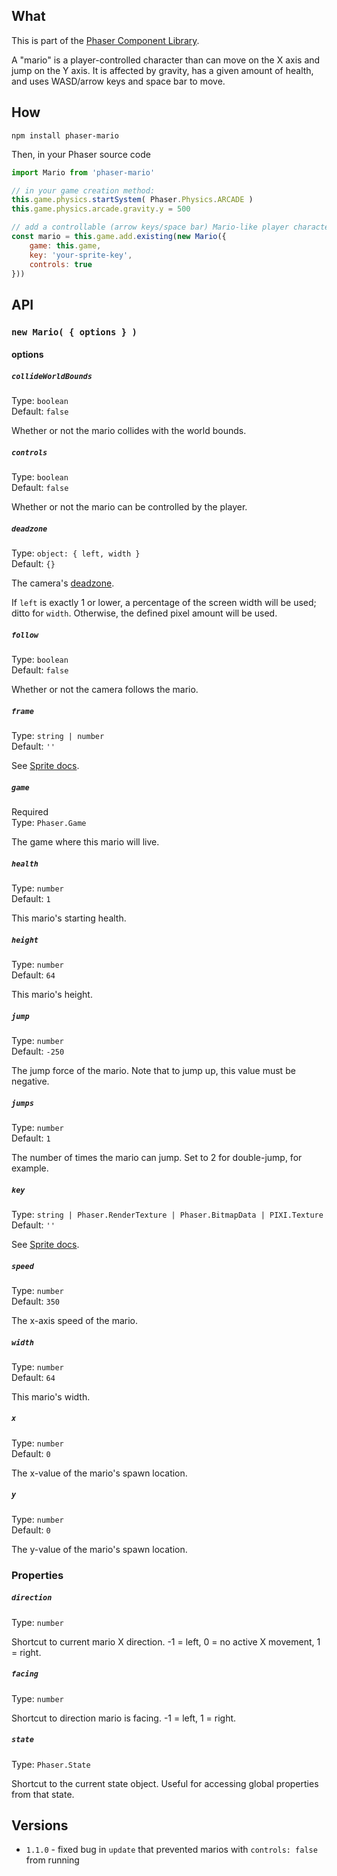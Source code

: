 ## What
This is part of the [Phaser Component Library](https://github.com/SaFrMo/phaser-component-library).

A "mario" is a player-controlled character than can move on the X axis and jump on the Y axis. It is affected by gravity, has a given amount of health, and uses WASD/arrow keys and space bar to move.

## How
`npm install phaser-mario`

Then, in your Phaser source code

```js
import Mario from 'phaser-mario'

// in your game creation method:
this.game.physics.startSystem( Phaser.Physics.ARCADE )
this.game.physics.arcade.gravity.y = 500

// add a controllable (arrow keys/space bar) Mario-like player character
const mario = this.game.add.existing(new Mario({
    game: this.game,
    key: 'your-sprite-key',
    controls: true
}))
```

## API

### `new Mario( { options } )`

#### options

##### `collideWorldBounds`

Type: `boolean`<br>
Default: `false`

Whether or not the mario collides with the world bounds.

##### `controls`

Type: `boolean`<br>
Default: `false`

Whether or not the mario can be controlled by the player.

##### `deadzone`

Type: `object: { left, width }`<br>
Default: `{}`

The camera's [deadzone](https://youtu.be/89TRXUm8jMI?t=9s).

If `left` is exactly 1 or lower, a percentage of the screen width will be used; ditto for `width`. Otherwise, the defined pixel amount will be used.

##### `follow`

Type: `boolean`<br>
Default: `false`

Whether or not the camera follows the mario.

##### `frame`

Type: `string | number`<br>
Default: `''`

See [Sprite docs](https://phaser.io/docs/2.6.2/Phaser.Sprite.html).

##### `game`

Required<br>
Type: `Phaser.Game`

The game where this mario will live.

##### `health`

Type: `number`<br>
Default: `1`

This mario's starting health.

##### `height`

Type: `number`<br>
Default: `64`

This mario's height.

##### `jump`

Type: `number`<br>
Default: `-250`

The jump force of the mario. Note that to jump up, this value must be negative.

##### `jumps`

Type: `number`<br>
Default: `1`

The number of times the mario can jump. Set to 2 for double-jump, for example.

##### `key`

Type: `string | Phaser.RenderTexture | Phaser.BitmapData | PIXI.Texture`<br>
Default: `''`

See [Sprite docs](https://phaser.io/docs/2.6.2/Phaser.Sprite.html).

##### `speed`

Type: `number`<br>
Default: `350`

The x-axis speed of the mario.

##### `width`

Type: `number`<br>
Default: `64`

This mario's width.

##### `x`

Type: `number`<br>
Default: `0`

The x-value of the mario's spawn location.

##### `y`

Type: `number`<br>
Default: `0`

The y-value of the mario's spawn location.

### Properties

##### `direction`

Type: `number`

Shortcut to current mario X direction. -1 = left, 0 = no active X movement, 1 = right.

##### `facing`

Type: `number`

Shortcut to direction mario is facing. -1 = left, 1 = right.

##### `state`

Type: `Phaser.State`

Shortcut to the current state object. Useful for accessing global properties from that state.

## Versions

* `1.1.0` - fixed bug in `update` that prevented marios with `controls: false` from running
